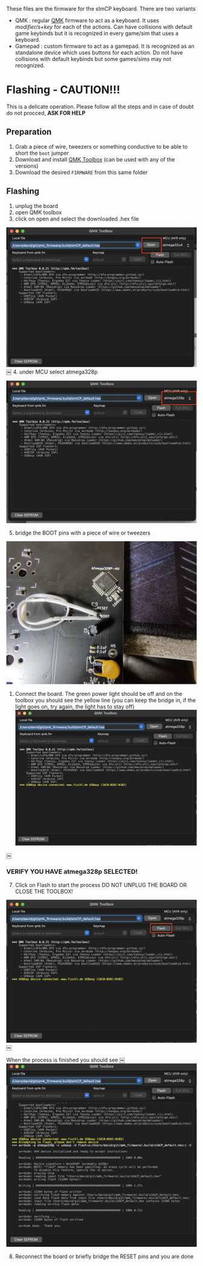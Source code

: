 These files are the firmware for the sImCP keyboard. There are two variants

* QMK : regular [QMK](https://github.com/qmk/qmk_firmware) firmware to act as a keyboard. It uses *modifier/s+key* for each of the actions. Can have collisions with default game keybinds but it is recognized in every game/sim that uses a keyboard.
* Gamepad : custom firmware to act as a gamepad. It is recognized as an standalone device which uses buttons for each action. Do not have collisions with default keybinds but some games/sims may not recognized.

# Flashing - CAUTION!!!

This is a delicate operation. Please follow all the steps and in case of doubt do not procced, **ASK FOR HELP**
## Preparation

1. Grab a piece of wire, tweezers or something conductive to be able to short the `boot` jumper 
2. Download and install [QMK Toolbox](https://github.com/qmk/qmk_toolbox/releases) (can be used with any of the versions)
3. Download the desired `FIRMWARE` from this same folder

## Flashing

1. unplug the board
2. open QMK toolbox
3. click on open and select the downloaded .hex file

![select the hex file](https://raw.githubusercontent.com/dsanchezseco/sImCP/main/images/flashing-1.png)
￼
4. under MCU select atmega328p

![select the MCU](https://raw.githubusercontent.com/dsanchezseco/sImCP/main/images/flashing-2.png)

5. bridge the BOOT pins with a piece of wire or tweezers

![bridge boot](https://raw.githubusercontent.com/dsanchezseco/sImCP/main/images/flashing-2.1.jpg)

1. Connect the board. The green power light should be off and on the toolbox you should see the yellow line (you can keep the bridge in, if the light goes on, try again, the light has to stay off)
![MCU recognized](https://raw.githubusercontent.com/dsanchezseco/sImCP/main/images/flashing-3.png)

￼

### VERIFY YOU HAVE atmega328p SELECTED!

7. Click on Flash to start the process DO NOT UNPLUG THE BOARD OR CLOSE THE TOOLBOX!

![flash](https://raw.githubusercontent.com/dsanchezseco/sImCP/main/images/flashing-4.png)
￼

When the process is finished you should see
￼
![done](https://raw.githubusercontent.com/dsanchezseco/sImCP/main/images/flashing-5.png)

8. Reconnect the board  or briefly bridge the RESET pins and you are done